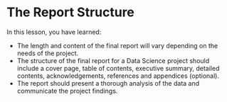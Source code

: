 # The Report Structure
In this lesson, you have learned:

+ The length and content of the final report will vary depending on the needs of the project.
+ The structure of the final report for a Data Science project should include a cover page, table of contents, executive summary, detailed contents, acknowledgements, references and appendices (optional).
+ The report should present a thorough analysis of the data and communicate the project findings.